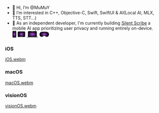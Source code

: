 - 👋 Hi, I’m @MuMuY
- 👀 I’m interested in C++, Objective-C, Swift, SwiftUI & AI(Local AI, MLX, TTS, STT...)
- 🌱 As an independent developer, I'm currently building [Silent Scribe](https://apps.apple.com/us/app/silent-scribe/id6743067448) a mobile AI app prioritizing user privacy and running entirely on-device.![support platform](platforms_tiny_icon.png)

### iOS 
[iOS.webm](https://github.com/user-attachments/assets/b4fb7e1b-8155-4f97-9112-53c9c67d6e3a)

### macOS
[macOS.webm](https://github.com/user-attachments/assets/dade37bd-4516-49da-8537-f13e1520122d)

### visionOS
[visionOS.webm](https://github.com/user-attachments/assets/92e67a77-bfc2-4d98-b550-89074b863ede)

<!---
alimysoyang/alimysoyang is a ✨ special ✨ repository because its `README.md` (this file) appears on your GitHub profile.
You can click the Preview link to take a look at your changes.
--->
